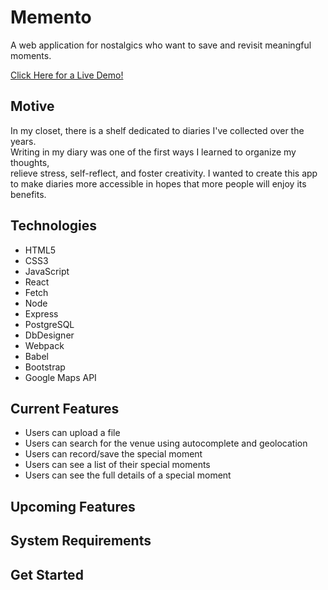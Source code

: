 # Memento

A web application for nostalgics who want to save and revisit meaningful moments.

[Click Here for a Live Demo!](https://memento.sangahkim.com/)

## Motive
In my closet, there is a shelf dedicated to diaries I've collected over the years.  
Writing in my diary was one of the first ways I learned to organize my thoughts,  
relieve stress, self-reflect, and foster creativity. I wanted to create this app  
to make diaries more accessible in hopes that more people will enjoy its benefits.

## Technologies
- HTML5   
- CSS3   
- JavaScript  
- React  
- Fetch  
- Node  
- Express  
- PostgreSQL  
- DbDesigner  
- Webpack  
- Babel  
- Bootstrap  
- Google Maps API

## Current Features
- Users can upload a file
- Users can search for the venue using autocomplete and geolocation  
- Users can record/save the special moment 
- Users can see a list of their special moments
- Users can see the full details of a special moment

## Upcoming Features

## System Requirements

## Get Started
